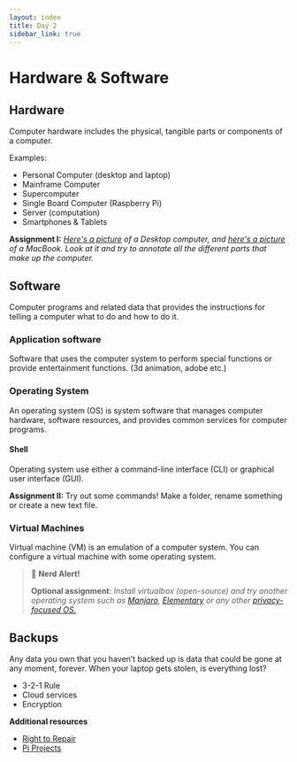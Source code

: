 ```yaml
---
layout: index
title: Day 2
sidebar_link: true
---
```


# Hardware & Software

## Hardware
Computer hardware includes the physical, tangible parts or components of a computer.

Examples:
* Personal Computer (desktop and laptop)
* Mainframe Computer
* Supercomputer
* Single Board Computer (Raspberry Pi)
* Server (computation)
* Smartphones & Tablets

**Assignment I:**
*[Here's a picture][desktop] of a Desktop computer, and [here's a picture][macbook] of a MacBook. Look at it and try to annotate all the different parts that make up the computer.*

## Software
Computer programs and related data that provides the instructions for telling a computer what to do and how to do it.

### Application software
Software that uses the computer system to perform special functions or provide entertainment functions. (3d animation, adobe etc.)

### Operating System
An operating system (OS) is system software that manages computer hardware, software resources, and provides common services for computer programs.

#### Shell
Operating system  use either a command-line interface (CLI) or graphical user interface (GUI).

**Assignment II:** Try out some commands! Make a folder, rename something or create a new text file.

### Virtual Machines
Virtual machine (VM) is an emulation of a computer system. You can configure a virtual machine with some operating system.

> 🚨 **Nerd Alert!**
>
> **Optional assignment**:
> *Install virtualbox (open-source) and try another operating system such as [Manjaro][manjaro], [Elementary][elementary] or any other [privacy-focused OS.][os]*

## Backups
Any data you own that you haven’t backed up is data that could be gone at any moment, forever. When your laptop gets stolen, is everything lost?

* 3-2-1 Rule
* Cloud services
* Encryption

**Additional resources**
* [Right to Repair][repair]
* [Pi Projects][projects]

[Manjaro]: https://manjaro.org/
[Elementary]: https://elementary.io/
[repair]: https://www.ifixit.com/Right-to-Repair/Intro
[macbook]: https://d3nevzfk7ii3be.cloudfront.net/igi/EiBtjodFPtFPQFej.huge
[desktop]: https://en.wikipedia.org/wiki/Computer_hardware#/media/File:Computer_from_inside_018.jpg
[projects]: https://tweakers.net/plan/2230/deel-je-tofste-raspberry-pi-projecten-met-je-medetweakers-en-de-redactie.html
[os]: https://www.privacytools.io/operating-systems/
